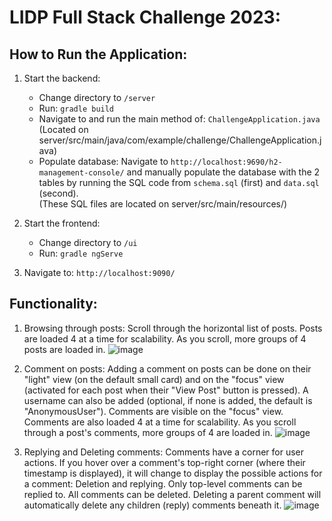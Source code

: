 # LIDP Full Stack Challenge 2023:

## How to Run the Application:
1. Start the backend:
   - Change directory to `/server`
   - Run: 
   `gradle build`
   - Navigate to and run the main method of: `ChallengeApplication.java`     
         (Located on server/src/main/java/com/example/challenge/ChallengeApplication.java)
   - Populate database: Navigate to `http://localhost:9690/h2-management-console/` and manually populate the database with the 2 tables by running the SQL code from `schema.sql` (first) and `data.sql` (second).       
        (These SQL files are located on server/src/main/resources/)
    
    
2. Start the frontend:
   - Change directory to `/ui`
   - Run: `gradle ngServe`
    
    
3. Navigate to: `http://localhost:9090/`


## Functionality:
1. Browsing through posts:
   Scroll through the horizontal list of posts. Posts are loaded 4 at a time for scalability. As you scroll, more groups of 4 posts are loaded in.
   ![image](https://user-images.githubusercontent.com/40399062/215124141-811767bd-98c3-4139-8b1c-7f01b97a44f4.png)

   
2. Comment on posts:
   Adding a comment on posts can be done on their "light" view (on the default small card) and on the "focus" view (activated for each post when their "View Post" button is pressed). A username can also be added (optional, if none is added, the default is "AnonymousUser"). Comments are visible on the "focus" view.     
   Comments are also loaded 4 at a time for scalability. As you scroll through a post's comments, more groups of 4 are loaded in.
   ![image](https://user-images.githubusercontent.com/40399062/215124313-af815554-39aa-4a02-84fb-16562d3e1717.png)

   
3. Replying and Deleting comments:
   Comments have a corner for user actions. If you hover over a comment's top-right corner (where their timestamp is displayed), it will change to display the possible actions for a comment: Deletion and replying. Only top-level comments can be replied to. All comments can be deleted. Deleting a parent comment will automatically delete any children (reply) comments beneath it.
  ![image](https://user-images.githubusercontent.com/40399062/215124649-9fda6aba-f98d-4794-bb60-051efd99f921.png)
